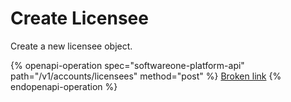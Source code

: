 # Create Licensee

Create a new licensee object.

{% openapi-operation spec="softwareone-platform-api" path="/v1/accounts/licensees" method="post" %}
[Broken link](broken-reference)
{% endopenapi-operation %}
